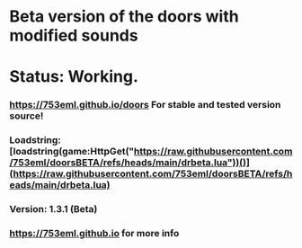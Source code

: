 # Beta version of the doors with modified sounds

# Status: Working.

### https://753eml.github.io/doors For stable and tested version source!

### Loadstring: [loadstring(game:HttpGet("https://raw.githubusercontent.com/753eml/doorsBETA/refs/heads/main/drbeta.lua"))()](https://raw.githubusercontent.com/753eml/doorsBETA/refs/heads/main/drbeta.lua)

### Version: 1.3.1 (Beta)

### https://753eml.github.io for more info
